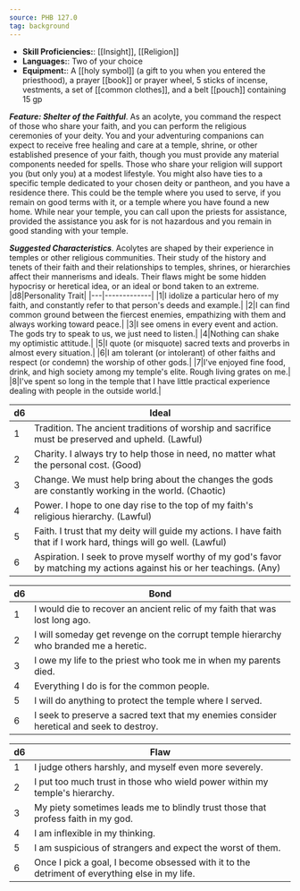 ```yaml
---
source: PHB 127.0
tag: background
---
```



- **Skill Proficiencies:**: [[Insight]], [[Religion]]
- **Languages:**: Two of your choice
- **Equipment:**: A [[holy symbol]] (a gift to you when you entered the priesthood), a prayer [[book]] or prayer wheel, 5 sticks of incense, vestments, a set of [[common clothes]], and a belt [[pouch]] containing 15 gp


**_Feature: Shelter of the Faithful_**. As an acolyte, you command the respect of those who share your faith, and you can perform the religious ceremonies of your deity. You and your adventuring companions can expect to receive free healing and care at a temple, shrine, or other established presence of your faith, though you must provide any material components needed for spells. Those who share your religion will support you (but only you) at a modest lifestyle.
You might also have ties to a specific temple dedicated to your chosen deity or pantheon, and you have a residence there. This could be the temple where you used to serve, if you remain on good terms with it, or a temple where you have found a new home. While near your temple, you can call upon the priests for assistance, provided the assistance you ask for is not hazardous and you remain in good standing with your temple.

**_Suggested Characteristics_**. Acolytes are shaped by their experience in temples or other religious communities. Their study of the history and tenets of their faith and their relationships to temples, shrines, or hierarchies affect their mannerisms and ideals. Their flaws might be some hidden hypocrisy or heretical idea, or an ideal or bond taken to an extreme.
|d8|Personality Trait|
|---|-------------|
|1|I idolize a particular hero of my faith, and constantly refer to that person's deeds and example.|
|2|I can find common ground between the fiercest enemies, empathizing with them and always working toward peace.|
|3|I see omens in every event and action. The gods try to speak to us, we just need to listen.|
|4|Nothing can shake my optimistic attitude.|
|5|I quote (or misquote) sacred texts and proverbs in almost every situation.|
|6|I am tolerant (or intolerant) of other faiths and respect (or condemn) the worship of other gods.|
|7|I've enjoyed fine food, drink, and high society among my temple's elite. Rough living grates on me.|
|8|I've spent so long in the temple that I have little practical experience dealing with people in the outside world.|

|d6|Ideal|
|---|-------------|
|1|Tradition. The ancient traditions of worship and sacrifice must be preserved and upheld. (Lawful)|
|2|Charity. I always try to help those in need, no matter what the personal cost. (Good)|
|3|Change. We must help bring about the changes the gods are constantly working in the world. (Chaotic)|
|4|Power. I hope to one day rise to the top of my faith's religious hierarchy. (Lawful)|
|5|Faith. I trust that my deity will guide my actions. I have faith that if I work hard, things will go well. (Lawful)|
|6|Aspiration. I seek to prove myself worthy of my god's favor by matching my actions against his or her teachings. (Any)|

|d6|Bond|
|---|-------------|
|1|I would die to recover an ancient relic of my faith that was lost long ago.|
|2|I will someday get revenge on the corrupt temple hierarchy who branded me a heretic.|
|3|I owe my life to the priest who took me in when my parents died.|
|4|Everything I do is for the common people.|
|5|I will do anything to protect the temple where I served.|
|6|I seek to preserve a sacred text that my enemies consider heretical and seek to destroy.|

|d6|Flaw|
|---|-------------|
|1|I judge others harshly, and myself even more severely.|
|2|I put too much trust in those who wield power within my temple's hierarchy.|
|3|My piety sometimes leads me to blindly trust those that profess faith in my god.|
|4|I am inflexible in my thinking.|
|5|I am suspicious of strangers and expect the worst of them.|
|6|Once I pick a goal, I become obsessed with it to the detriment of everything else in my life.|

